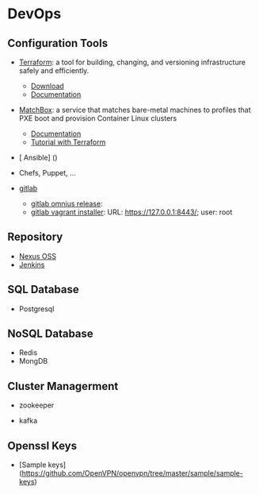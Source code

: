 # DevOps

## Configuration Tools
- [Terraform](https://www.terraform.io/):  a tool for building, changing, and versioning infrastructure safely and efficiently.
   - [Download](https://www.terraform.io/downloads.html)
   - [Documentation](https://www.terraform.io/intro/index.html)   
- [MatchBox](https://github.com/coreos/matchbox): a service that matches bare-metal machines to profiles that PXE boot and provision Container Linux clusters
    - [Documentation](https://github.com/coreos/matchbox/blob/master/Documentation/matchbox.md)
    - [Tutorial with Terraform](https://coreos.com/blog/matchbox-with-terraform)
- [ Ansible] ()
- Chefs, Puppet, ...

- [gitlab]()
   - [gitlab omnius release](https://about.gitlab.com/install/):
   - [gitlab vagrant installer](https://github.com/tuminoid/gitlab-installer): URL: https://127.0.0.1:8443/;  user: root

## Repository
- [Nexus OSS]()
- [Jenkins]()

## SQL Database
- Postgresql

## NoSQL Database
- Redis
- MongDB

## Cluster Managerment
- zookeeper

- kafka

## Openssl Keys
- [Sample keys] (https://github.com/OpenVPN/openvpn/tree/master/sample/sample-keys)
